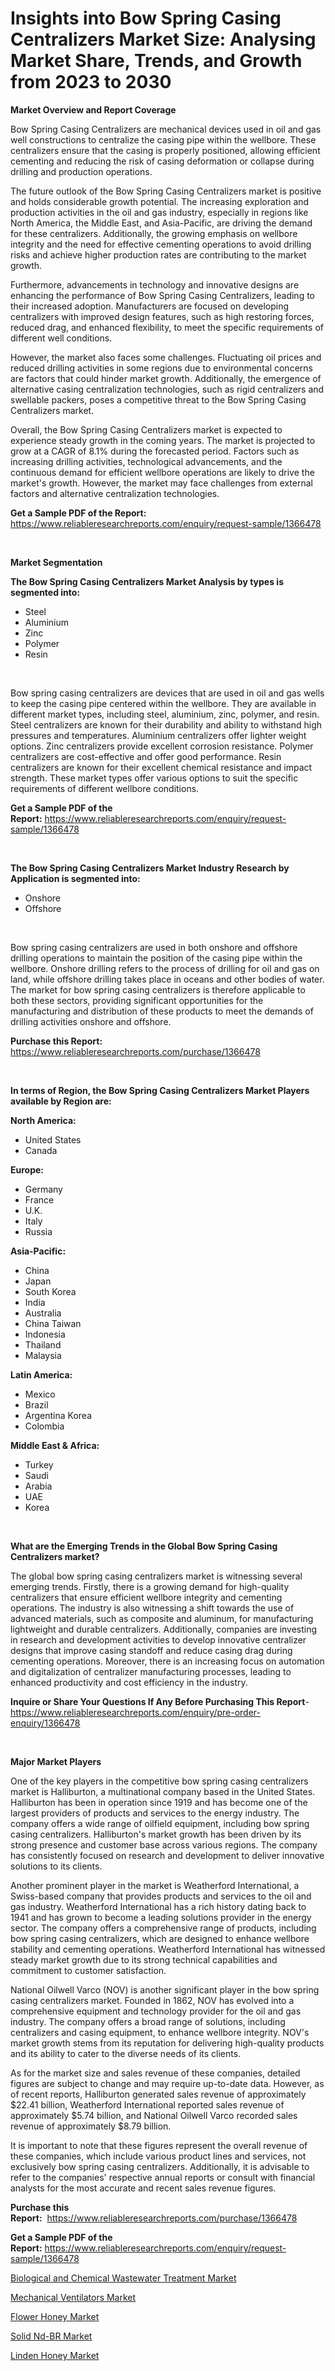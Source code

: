 <p><h1>Insights into Bow Spring Casing Centralizers Market Size: Analysing Market Share, Trends, and Growth from 2023 to 2030</h1></p><p><strong>Market Overview and Report Coverage</strong></p>
<p><p>Bow Spring Casing Centralizers are mechanical devices used in oil and gas well constructions to centralize the casing pipe within the wellbore. These centralizers ensure that the casing is properly positioned, allowing efficient cementing and reducing the risk of casing deformation or collapse during drilling and production operations.</p><p>The future outlook of the Bow Spring Casing Centralizers market is positive and holds considerable growth potential. The increasing exploration and production activities in the oil and gas industry, especially in regions like North America, the Middle East, and Asia-Pacific, are driving the demand for these centralizers. Additionally, the growing emphasis on wellbore integrity and the need for effective cementing operations to avoid drilling risks and achieve higher production rates are contributing to the market growth.</p><p>Furthermore, advancements in technology and innovative designs are enhancing the performance of Bow Spring Casing Centralizers, leading to their increased adoption. Manufacturers are focused on developing centralizers with improved design features, such as high restoring forces, reduced drag, and enhanced flexibility, to meet the specific requirements of different well conditions.</p><p>However, the market also faces some challenges. Fluctuating oil prices and reduced drilling activities in some regions due to environmental concerns are factors that could hinder market growth. Additionally, the emergence of alternative casing centralization technologies, such as rigid centralizers and swellable packers, poses a competitive threat to the Bow Spring Casing Centralizers market.</p><p>Overall, the Bow Spring Casing Centralizers market is expected to experience steady growth in the coming years. The market is projected to grow at a CAGR of 8.1% during the forecasted period. Factors such as increasing drilling activities, technological advancements, and the continuous demand for efficient wellbore operations are likely to drive the market's growth. However, the market may face challenges from external factors and alternative centralization technologies.</p></p>
<p><strong>Get a Sample PDF of the Report:</strong> <a href="https://www.reliableresearchreports.com/enquiry/request-sample/1366478">https://www.reliableresearchreports.com/enquiry/request-sample/1366478</a></p>
<p>&nbsp;</p>
<p><strong>Market Segmentation</strong></p>
<p><strong>The Bow Spring Casing Centralizers Market Analysis by types is segmented into:</strong></p>
<p><ul><li>Steel</li><li>Aluminium</li><li>Zinc</li><li>Polymer</li><li>Resin</li></ul></p>
<p>&nbsp;</p>
<p><p>Bow spring casing centralizers are devices that are used in oil and gas wells to keep the casing pipe centered within the wellbore. They are available in different market types, including steel, aluminium, zinc, polymer, and resin. Steel centralizers are known for their durability and ability to withstand high pressures and temperatures. Aluminium centralizers offer lighter weight options. Zinc centralizers provide excellent corrosion resistance. Polymer centralizers are cost-effective and offer good performance. Resin centralizers are known for their excellent chemical resistance and impact strength. These market types offer various options to suit the specific requirements of different wellbore conditions.</p></p>
<p><strong>Get a Sample PDF of the Report:</strong>&nbsp;<a href="https://www.reliableresearchreports.com/enquiry/request-sample/1366478">https://www.reliableresearchreports.com/enquiry/request-sample/1366478</a></p>
<p>&nbsp;</p>
<p><strong>The Bow Spring Casing Centralizers Market Industry Research by Application is segmented into:</strong></p>
<p><ul><li>Onshore</li><li>Offshore</li></ul></p>
<p>&nbsp;</p>
<p><p>Bow spring casing centralizers are used in both onshore and offshore drilling operations to maintain the position of the casing pipe within the wellbore. Onshore drilling refers to the process of drilling for oil and gas on land, while offshore drilling takes place in oceans and other bodies of water. The market for bow spring casing centralizers is therefore applicable to both these sectors, providing significant opportunities for the manufacturing and distribution of these products to meet the demands of drilling activities onshore and offshore.</p></p>
<p><strong>Purchase this Report:</strong>&nbsp; <a href="https://www.reliableresearchreports.com/purchase/1366478">https://www.reliableresearchreports.com/purchase/1366478</a></p>
<p>&nbsp;</p>
<p><strong>In terms of Region, the Bow Spring Casing Centralizers Market Players available by Region are:</strong></p>
<p>
    <p> <strong> North America: </strong>
        <ul>
            <li>United States</li>
            <li>Canada</li>
        </ul>
        </p> 
    <p> <strong> Europe: </strong>
        <ul>
            <li>Germany</li>
            <li>France</li>
            <li>U.K.</li>
            <li>Italy</li>
            <li>Russia</li>
        </ul>
        </p> 
    <p> <strong> Asia-Pacific: </strong>
        <ul>
            <li>China</li>
            <li>Japan</li>
            <li>South Korea</li>
            <li>India</li>
            <li>Australia</li>
            <li>China Taiwan</li>
            <li>Indonesia</li>
            <li>Thailand</li>
            <li>Malaysia</li>
        </ul>
        </p> 
    <p> <strong> Latin America: </strong>
        <ul>
            <li>Mexico</li>
            <li>Brazil</li>
            <li>Argentina Korea</li>
            <li>Colombia</li>
        </ul>
        </p> 
    <p> <strong> Middle East & Africa: </strong>
        <ul>
            <li>Turkey</li>
            <li>Saudi</li>
            <li>Arabia</li>
            <li>UAE</li>
            <li>Korea</li>
        </ul>
    </p>
    </p>
<p>&nbsp;</p>
<p><strong>What are the Emerging Trends in the Global Bow Spring Casing Centralizers market?</strong></p>
<p><p>The global bow spring casing centralizers market is witnessing several emerging trends. Firstly, there is a growing demand for high-quality centralizers that ensure efficient wellbore integrity and cementing operations. The industry is also witnessing a shift towards the use of advanced materials, such as composite and aluminum, for manufacturing lightweight and durable centralizers. Additionally, companies are investing in research and development activities to develop innovative centralizer designs that improve casing standoff and reduce casing drag during cementing operations. Moreover, there is an increasing focus on automation and digitalization of centralizer manufacturing processes, leading to enhanced productivity and cost efficiency in the industry.</p></p>
<p><strong>Inquire or Share Your Questions If Any Before Purchasing This Report</strong>- <a href="https://www.reliableresearchreports.com/enquiry/pre-order-enquiry/1366478">https://www.reliableresearchreports.com/enquiry/pre-order-enquiry/1366478</a></p>
<p>&nbsp;</p>
<p><strong>Major Market Players</strong></p>
<p><p>One of the key players in the competitive bow spring casing centralizers market is Halliburton, a multinational company based in the United States. Halliburton has been in operation since 1919 and has become one of the largest providers of products and services to the energy industry. The company offers a wide range of oilfield equipment, including bow spring casing centralizers. Halliburton's market growth has been driven by its strong presence and customer base across various regions. The company has consistently focused on research and development to deliver innovative solutions to its clients.</p><p>Another prominent player in the market is Weatherford International, a Swiss-based company that provides products and services to the oil and gas industry. Weatherford International has a rich history dating back to 1941 and has grown to become a leading solutions provider in the energy sector. The company offers a comprehensive range of products, including bow spring casing centralizers, which are designed to enhance wellbore stability and cementing operations. Weatherford International has witnessed steady market growth due to its strong technical capabilities and commitment to customer satisfaction.</p><p>National Oilwell Varco (NOV) is another significant player in the bow spring casing centralizers market. Founded in 1862, NOV has evolved into a comprehensive equipment and technology provider for the oil and gas industry. The company offers a broad range of solutions, including centralizers and casing equipment, to enhance wellbore integrity. NOV's market growth stems from its reputation for delivering high-quality products and its ability to cater to the diverse needs of its clients.</p><p>As for the market size and sales revenue of these companies, detailed figures are subject to change and may require up-to-date data. However, as of recent reports, Halliburton generated sales revenue of approximately $22.41 billion, Weatherford International reported sales revenue of approximately $5.74 billion, and National Oilwell Varco recorded sales revenue of approximately $8.79 billion.</p><p>It is important to note that these figures represent the overall revenue of these companies, which include various product lines and services, not exclusively bow spring casing centralizers. Additionally, it is advisable to refer to the companies' respective annual reports or consult with financial analysts for the most accurate and recent sales revenue figures.</p></p>
<p><strong>Purchase this Report:</strong>&nbsp;&nbsp;<a href="https://www.reliableresearchreports.com/purchase/1366478">https://www.reliableresearchreports.com/purchase/1366478</a></p>
<p></p>
<p><strong>Get a Sample PDF of the Report:</strong>&nbsp;<a href="https://www.reliableresearchreports.com/enquiry/request-sample/1366478">https://www.reliableresearchreports.com/enquiry/request-sample/1366478</a></p>
<p><p><a href="https://github.com/FassouRP/Market-Research-Report-List-1/blob/main/biological-and-chemical-wastewater-treatment-market.md">Biological and Chemical Wastewater Treatment Market</a></p><p><a href="https://medium.com/@shivay151299/mechanical-ventilators-market-size-cagr-trends-2024-2030-6e16b0b6c39e">Mechanical Ventilators Market</a></p><p><a href="https://www.linkedin.com/pulse/decoding-flower-honey-market-deep-dive-latest-trends-rqibe/">Flower Honey Market</a></p><p><a href="https://issuu.com/reportprime-2/docs/solid-nd-br-market-size-2030.pptx?fr=xKAE9_zU1NQ">Solid Nd-BR Market</a></p><p><a href="https://www.linkedin.com/pulse/linden-honey-market-size-2023-2030-global-industrial-hewfe/">Linden Honey Market</a></p></p>